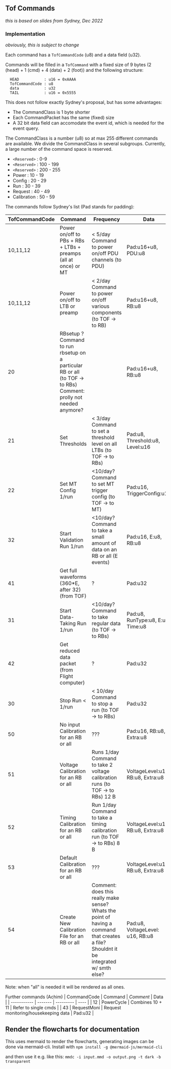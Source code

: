 ## Tof Commands

_this is based on slides from Sydney, Dec 2022_

### Implementation 

_obviously, this is subject to change_

Each command has a `TofCommandCode` (u8) and a data field (u32).

Commands will be filled in a `TofCommand` with a fixed size of 9 bytes
(2 (head) + 1 (cmd) + 4 (data) + 2 (foot)) and the following structure:
```
  HEAD           : u16 = 0xAAAA
  TofCommandCode : u8
  data           : u32
  TAIL           : u16 = 0x5555
```
This does not follow exactly Sydney's proposal, but has some advantages:
* The CommandClass is 1 byte shorter
* Each CommandPacket has the same (fixed) size
* A 32 bit data field can accomodate the event id, which is needed for the
  event query.

The CommandClass is a number (u8) so at max 255 different commands are available.
We divide the CommandClass in several subgroups. Currently, a large number of 
the command space is reserved.
* `<Reserved>`  : 0-9
* `<Reserved>`  : 100 - 199
* `<Reserved>`  : 200 - 255
* Power       : 10  - 19
* Config      : 20  - 29
* Run         : 30  - 39
* Request     : 40  - 49
* Calibration : 50  - 59


The commands follow Sydney's list (Pad stands for padding):

| TofCommandCode | Command | Frequency | Data |
| -------------- | ------- | --------- | ---- |
| 10,11,12 | Power on/off to PBs + RBs + LTBs + preamps (all at once) or MT | < 5/day Command to power on/off PDU channels (to PDU) | Pad:u16+u8, PDU:u8 |
| 10,11,12 | Power on/off to LTB or preamp | < 2/day Command to power on/off various components (to TOF -> to RB)             | Pad:u16+u8, RB:u8 |
| 20 | RBsetup ? Command to run rbsetup on a particular RB or all (to TOF -> to RBs) <br />Comment: prolly not needed anymore? |                                        | Pad:u16+u8, RB:u8 |
| 21 | Set Thresholds  | < 3/day Command to set a threshold level on all LTBs (to TOF -> to  RBs)                             | Pad:u8, Threshold:u8, Level:u16 |
| 22 | Set MT Config 1/run | <10/day? Command to set MT trigger config (to TOF -> to MT)                                      | Pad:u16, TriggerConfig:u16 |
| 32 | Start Validation Run 1/run | <10/day? Command to take a small amount of data on an RB or all (E events)                | Pad:u16, E:u8, RB:u8 |
| 41 | Get full waveforms (360*E, after 32) (from TOF) | ?                                                                    | Pad:u32 |
| 31 | Start Data-Taking Run 1/run  | <10/day? Command to take regular data (to TOF -> to RBs)                                | Pad:u8, RunType:u8, E:u8, Time:u8 |
| 42 | Get reduced data packet (from Flight computer) | ?                                                                     | Pad:u32 |
| 30 | Stop Run < 1/run | < 10/day Command to stop a run (to TOF -> to RBs)                                                   | Pad:u32 |
| 50 | No input Calibration for an RB or all | ???                    | Pad:u16, RB:u8, Extra:u8 |
| 51 | Voltage Calibration for an RB or all | Runs 1/day Command to take 2 voltage calibration runs (to TOF -> to RBs) 12 B                    | VoltageLevel:u16, RB:u8, Extra:u8 |
| 52 | Timing Calibration for an RB or all | Run 1/day Command to take a timing calibration run (to TOF -> to RBs) 8 B                        | VoltageLevel:u16, RB:u8, Extra:u8 |
| 53 | Default Calibration for an RB or all | ???                    | VoltageLevel:u16, RB:u8, Extra:u8 |
| 54 | Create New Calibration File for an RB or all | Comment: does this really make sense? Whats the point of having a command that creates a file? Shouldnt it be integrated w/ smth else? | Pad:u8, VoltageLevel: u16, RB:u8 |

Note: when "all" is needed it will be rendered as all ones.

Further commands (Achim)
| CommandCode | Command | _Comment_ | Data |
| ----------- | ------- | --------- | ---- |
| 12          | PowerCycle   | Combines 10 + 11 | Refer to single cmds |
| 43          | RequestMoni  | Request monitoring/housekeeping data | Pad:u32 |

## Render the flowcharts for documentation

This uses mermaid to render the flowcharts, generating images can be done via
mermaid-cli.
Install with
`npm install -g @mermaid-js/mermaid-cli`

and then use it e.g. like this:
`mmdc -i input.mmd -o output.png -t dark -b transparent`

